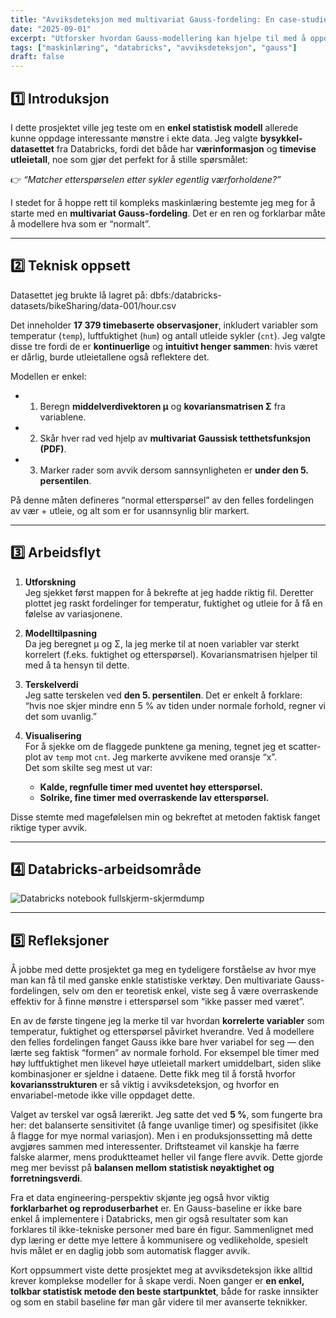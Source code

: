 ```yaml
---
title: "Avviksdeteksjon med multivariat Gauss-fordeling: En case-studie på etterspørsel etter bysykler"
date: "2025-09-01"
excerpt: "Utforsker hvordan Gauss-modellering kan hjelpe til med å oppdage uvanlige mønstre i etterspørselen etter bysykler."
tags: ["maskinlæring", "databricks", "avviksdeteksjon", "gauss"]
draft: false
---
```


## 1️⃣ Introduksjon

I dette prosjektet ville jeg teste om en **enkel statistisk modell** allerede kunne oppdage interessante mønstre i ekte data. Jeg valgte **bysykkel-datasettet** fra Databricks, fordi det både har **værinformasjon** og **timevise utleietall**, noe som gjør det perfekt for å stille spørsmålet:

👉 *“Matcher etterspørselen etter sykler egentlig værforholdene?”*  

I stedet for å hoppe rett til kompleks maskinlæring bestemte jeg meg for å starte med en **multivariat Gauss-fordeling**. Det er en ren og forklarbar måte å modellere hva som er “normalt”.

---

## 2️⃣ Teknisk oppsett

Datasettet jeg brukte lå lagret på: dbfs:/databricks-datasets/bikeSharing/data-001/hour.csv  

Det inneholder **17 379 timebaserte observasjoner**, inkludert variabler som temperatur (`temp`), luftfuktighet (`hum`) og antall utleide sykler (`cnt`). Jeg valgte disse tre fordi de er **kontinuerlige** og **intuitivt henger sammen**: hvis været er dårlig, burde utleietallene også reflektere det.  

Modellen er enkel:
- 1. Beregn **middelverdivektoren μ** og **kovariansmatrisen Σ** fra variablene.  
- 2. Skår hver rad ved hjelp av **multivariat Gaussisk tetthetsfunksjon (PDF)**.  
- 3. Marker rader som avvik dersom sannsynligheten er **under den 5. persentilen**.  

På denne måten defineres “normal etterspørsel” av den felles fordelingen av vær + utleie, og alt som er for usannsynlig blir markert.

---

## 3️⃣ Arbeidsflyt

1. **Utforskning**  
   Jeg sjekket først mappen for å bekrefte at jeg hadde riktig fil. Deretter plottet jeg raskt fordelinger for temperatur, fuktighet og utleie for å få en følelse av variasjonene.  

2. **Modelltilpasning**  
   Da jeg beregnet μ og Σ, la jeg merke til at noen variabler var sterkt korrelert (f.eks. fuktighet og etterspørsel). Kovariansmatrisen hjelper til med å ta hensyn til dette.  

3. **Terskelverdi**  
   Jeg satte terskelen ved **den 5. persentilen**. Det er enkelt å forklare: “hvis noe skjer mindre enn 5 % av tiden under normale forhold, regner vi det som uvanlig.”  

4. **Visualisering**  
   For å sjekke om de flaggede punktene ga mening, tegnet jeg et scatter-plot av `temp` mot `cnt`. Jeg markerte avvikene med oransje “x”.  
   Det som skilte seg mest ut var:  
   - **Kal­de, regnfulle timer med uventet høy etterspørsel.**  
   - **Solrike, fine timer med overraskende lav etterspørsel.**  

Disse stemte med magefølelsen min og bekreftet at metoden faktisk fanget riktige typer avvik.

---

## 4️⃣ Databricks-arbeidsområde

<div class="screenshot-large">
  <img src="/images/projects/project2/1.png" alt="Databricks notebook fullskjerm-skjermdump">
</div>

---

## 5️⃣ Refleksjoner

Å jobbe med dette prosjektet ga meg en tydeligere forståelse av hvor mye man kan få til med ganske enkle statistiske verktøy. Den multivariate Gauss-fordelingen, selv om den er teoretisk enkel, viste seg å være overraskende effektiv for å finne mønstre i etterspørsel som “ikke passer med været”.  

En av de første tingene jeg la merke til var hvordan **korrelerte variabler** som temperatur, fuktighet og etterspørsel påvirket hverandre. Ved å modellere den felles fordelingen fanget Gauss ikke bare hver variabel for seg — den lærte seg faktisk “formen” av normale forhold. For eksempel ble timer med høy luftfuktighet men likevel høye utleietall markert umiddelbart, siden slike kombinasjoner er sjeldne i dataene. Dette fikk meg til å forstå hvorfor **kovariansstrukturen** er så viktig i avviksdeteksjon, og hvorfor en envariabel-metode ikke ville oppdaget dette.  

Valget av terskel var også lærerikt. Jeg satte det ved **5 %**, som fungerte bra her: det balanserte sensitivitet (å fange uvanlige timer) og spesifisitet (ikke å flagge for mye normal variasjon). Men i en produksjonssetting må dette avgjøres sammen med interessenter. Driftsteamet vil kanskje ha færre falske alarmer, mens produktteamet heller vil fange flere avvik. Dette gjorde meg mer bevisst på **balansen mellom statistisk nøyaktighet og forretningsverdi**.  

Fra et data engineering-perspektiv skjønte jeg også hvor viktig **forklarbarhet og reproduserbarhet** er. En Gauss-baseline er ikke bare enkel å implementere i Databricks, men gir også resultater som kan forklares til ikke-tekniske personer med bare én figur. Sammenlignet med dyp læring er dette mye lettere å kommunisere og vedlikeholde, spesielt hvis målet er en daglig jobb som automatisk flagger avvik.  

Kort oppsummert viste dette prosjektet meg at avviksdeteksjon ikke alltid krever komplekse modeller for å skape verdi. Noen ganger er **en enkel, tolkbar statistisk metode den beste startpunktet**, både for raske innsikter og som en stabil baseline før man går videre til mer avanserte teknikker.
